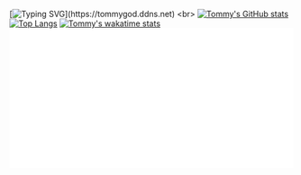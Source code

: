 [![Typing SVG](https://readme-typing-svg.demolab.com?font=Fira+Code&pause=1000&width=435&lines=Hi+There!+I+am+Tommy;C%2CCPP%2CPYTHON%2CJAVA%2CKOTLIN%2CJS%2CHTML,...)](https://tommygod.ddns.net)
<br>
[![Tommy's GitHub stats](https://github-readme-stats.vercel.app/api?username=smarttommyau&count_private=true&show_icons=true&hide=stars&theme=transparent&rank_icon=github)](https://github.com/smarttommyau)
<br>
[![Top Langs](https://github-readme-stats.vercel.app/api/top-langs/?username=smarttommyau&layout=compact&theme=transparent)](https://github.com/smarttommyau)
[![Tommy's wakatime stats](https://github-readme-stats.vercel.app/api/wakatime?username=smarttommyau&layout=compact&theme=transparent)](https://wakatime.com/@smarttommyau)
<br>
![](./text.svg)
